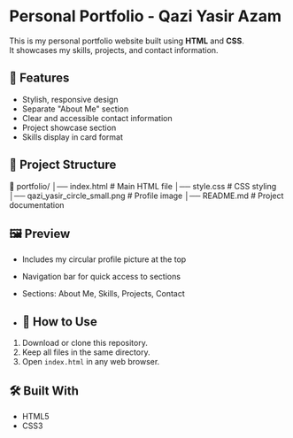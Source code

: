 # Personal Portfolio - Qazi Yasir Azam

This is my personal portfolio website built using **HTML** and **CSS**.  
It showcases my skills, projects, and contact information.

## 📌 Features
- Stylish, responsive design
- Separate "About Me" section
- Clear and accessible contact information
- Project showcase section
- Skills display in card format

## 📂 Project Structure
📁 portfolio/
│── index.html # Main HTML file
│── style.css # CSS styling
│── qazi_yasir_circle_small.png # Profile image
│── README.md # Project documentation

## 🖼 Preview
- Includes my circular profile picture at the top
- Navigation bar for quick access to sections
- Sections: About Me, Skills, Projects, Contact

- ## 🚀 How to Use
1. Download or clone this repository.
2. Keep all files in the same directory.
3. Open `index.html` in any web browser.

## 🛠 Built With
- HTML5
- CSS3
